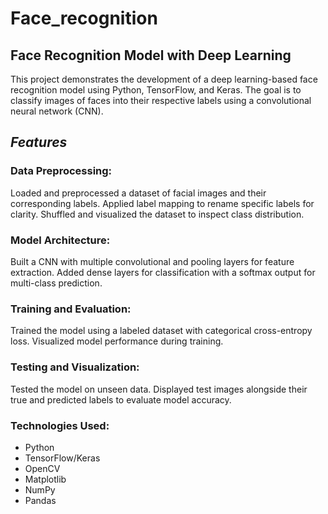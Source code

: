 # Face_recognition

## Face Recognition Model with Deep Learning

This project demonstrates the development of a deep learning-based face recognition model using Python, TensorFlow, and Keras. The goal is to classify images of faces into their respective labels using a convolutional neural network (CNN).

## *Features*

### Data Preprocessing:
Loaded and preprocessed a dataset of facial images and their corresponding labels.
Applied label mapping to rename specific labels for clarity.
Shuffled and visualized the dataset to inspect class distribution.
### Model Architecture:
Built a CNN with multiple convolutional and pooling layers for feature extraction.
Added dense layers for classification with a softmax output for multi-class prediction.
### Training and Evaluation:
Trained the model using a labeled dataset with categorical cross-entropy loss.
Visualized model performance during training.
### Testing and Visualization:
Tested the model on unseen data.
Displayed test images alongside their true and predicted labels to evaluate model accuracy.
### Technologies Used:
* Python
* TensorFlow/Keras
* OpenCV
* Matplotlib
* NumPy
* Pandas
